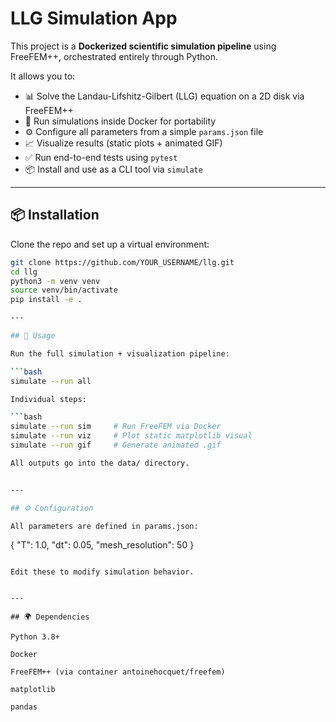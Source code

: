 # LLG Simulation App

This project is a **Dockerized scientific simulation pipeline** using FreeFEM++, orchestrated entirely through Python.

It allows you to:

- 📊 Solve the Landau-Lifshitz-Gilbert (LLG) equation on a 2D disk via FreeFEM++
- 🐳 Run simulations inside Docker for portability
- ⚙️ Configure all parameters from a simple `params.json` file
- 📈 Visualize results (static plots + animated GIF)
- ✅ Run end-to-end tests using `pytest`
- 📦 Install and use as a CLI tool via `simulate`

---

## 📦 Installation

Clone the repo and set up a virtual environment:

```bash
git clone https://github.com/YOUR_USERNAME/llg.git
cd llg
python3 -m venv venv
source venv/bin/activate
pip install -e .

---

## 🚀 Usage

Run the full simulation + visualization pipeline:

```bash
simulate --run all

Individual steps:

```bash
simulate --run sim     # Run FreeFEM via Docker
simulate --run viz     # Plot static matplotlib visual
simulate --run gif     # Generate animated .gif

All outputs go into the data/ directory.


---

## ⚙️ Configuration

All parameters are defined in params.json:

```
{
  "T": 1.0,
  "dt": 0.05,
  "mesh_resolution": 50
}
```

Edit these to modify simulation behavior.


---

## 🌍 Dependencies

Python 3.8+

Docker

FreeFEM++ (via container antoinehocquet/freefem)

matplotlib

pandas
